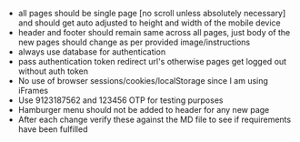 - all pages should be single page [no scroll unless absolutely necessary] and should get auto adjusted to height and width of the mobile device
- header and footer should remain same across all pages, just body of the new pages should change as per provided image/instructions
- always use database for authentication
- pass authentication token redirect url's otherwise pages get logged out without auth token
- No use of browser sessions/cookies/localStorage since I am using iFrames
- Use 9123187562 and 123456 OTP for testing purposes
- Hamburger menu should not be added to header for any new page
- After each change verify these against the MD file to see if requirements have been fulfilled